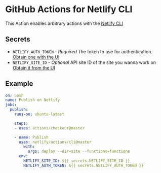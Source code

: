 # GitHub Actions for Netlify CLI

This Action enables arbitrary actions with the [Netlify CLI](https://github.com/netlify/cli)

## Secrets
- `NETLIFY_AUTH_TOKEN` - *Required* The token to use for authentication.
  [Obtain one with the UI](https://www.netlify.com/docs/cli/#obtain-a-token-in-the-netlify-ui)
- `NETLIFY_SITE_ID` - *Optional* API site ID of the site you wanna work on
  [Obtain it from the UI](https://www.netlify.com/docs/cli/#link-with-an-environment-variable)

## Example

```yml
on: push
name: Publish on Netlify
jobs:
  publish:
    runs-on: ubuntu-latest

    steps:
    - uses: actions/checkout@master

    - name: Publish
      uses: netlify/actions/cli@master
        with:
          args: deploy --dir=site --functions=functions
      env:
        NETLIFY_SITE_ID: ${{ secrets.NETLIFY_SITE_ID }}
        NETLIFY_AUTH_TOKEN: ${{ secrets.NETLIFY_AUTH_TOKEN }}
```
